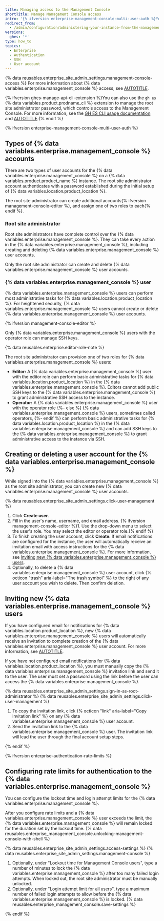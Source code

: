 ```yaml
---
title: Managing access to the Management Console
shortTitle: Manage Management Console access
intro: '{% ifversion enterprise-management-console-multi-user-auth %}You can increase the security of {% data variables.location.product_location %} by creating or deleting {% data variables.enterprise.management_console %} users. As the root site administrator, you {% else %}You {% endif %}can access the {% data variables.enterprise.management_console %} as well as configure {% data variables.enterprise.management_console %} authentication rate limits.'
redirect_from:
  - /admin/configuration/administering-your-instance-from-the-management-console/managing-access-to-the-management-console
versions:
  ghes: '*'
type: how_to
topics:
  - Enterprise
  - Authentication
  - SSH
  - User account
---
```


{% data reusables.enterprise_site_admin_settings.management-console-access %} For more information about {% data variables.enterprise.management_console %} access, see [AUTOTITLE](/admin/configuration/administering-your-instance-from-the-management-console).

{% ifversion ghes-manage-api-cli-extension %}You can also use the `gh es` {% data variables.product.prodname_cli %} extension to manage the root site administrator password, which controls access to the Management Console. For more information, see the [GH ES CLI usage documentation](https://github.com/github/gh-es/blob/main/USAGE.md#gh-es-access-set-password) and [AUTOTITLE](/admin/administering-your-instance/administering-your-instance-from-the-command-line/administering-your-instance-using-the-github-cli).{% endif %}

{% ifversion enterprise-management-console-multi-user-auth %}

## Types of {% data variables.enterprise.management_console %} accounts

There are two types of user accounts for the {% data variables.enterprise.management_console %} on a {% data variables.product.product_name %} instance. The root site administrator account authenticates with a password established during the initial setup of {% data variables.location.product_location %}.

The root site administrator can create additional accounts{% ifversion management-console-editor %}, and assign one of two roles to each{% endif %}.

### Root site administrator

Root site administrators have complete control over the {% data variables.enterprise.management_console %}. They can take every action in the {% data variables.enterprise.management_console %}, including creating and deleting {% data variables.enterprise.management_console %} user accounts.

Only the root site administrator can create and delete {% data variables.enterprise.management_console %} user accounts.

### {% data variables.enterprise.management_console %} user

{% data variables.enterprise.management_console %} users can perform most administrative tasks for {% data variables.location.product_location %}. For heightened security, {% data variables.enterprise.management_console %} users cannot create or delete {% data variables.enterprise.management_console %} user accounts.

{% ifversion management-console-editor %}

Only {% data variables.enterprise.management_console %} users with the operator role can manage SSH keys.

{% data reusables.enterprise.editor-role-note %}

The root site administrator can provision one of two roles for {% data variables.enterprise.management_console %} users:

* **Editor:** A {% data variables.enterprise.management_console %} user with the editor role can perform basic administrative tasks for {% data variables.location.product_location %} in the {% data variables.enterprise.management_console %}. Editors cannot add public SSH keys to the {% data variables.enterprise.management_console %} to grant administrative SSH access to the instance.
* **Operator:** A {% data variables.enterprise.management_console %} user with the operator role
{%- else %}
{% data variables.enterprise.management_console %} users, sometimes called operators,
{%- endif %} can perform basic administrative tasks for {% data variables.location.product_location %} in the {% data variables.enterprise.management_console %} and can add SSH keys to the {% data variables.enterprise.management_console %} to grant administrative access to the instance via SSH.

## Creating or deleting a user account for the {% data variables.enterprise.management_console %}

While signed into the {% data variables.enterprise.management_console %} as the root site administrator, you can create new {% data variables.enterprise.management_console %} user accounts.

{% data reusables.enterprise_site_admin_settings.click-user-management %}
1. Click **Create user**.
1. Fill in the user's name, username, and email address.
{% ifversion management-console-editor %}1. Use the drop-down menu to select the user's role. You may select the editor or operator role.{% endif %}
1. To finish creating the user account, click **Create**. If email notifications are configured for the instance, the user will automatically receive an invitation email with access instructions for the {% data variables.enterprise.management_console %}. For more information, see [Inviting new {% data variables.enterprise.management_console %} users](#inviting-new-management-console-users).
1. Optionally, to delete a {% data variables.enterprise.management_console %} user account, click {% octicon "trash" aria-label="The trash symbol" %} to the right of any user account you wish to delete. Then confirm deletion.

## Inviting new {% data variables.enterprise.management_console %} users

If you have configured email for notifications for {% data variables.location.product_location %}, new {% data variables.enterprise.management_console %} users will automatically receive an invitation to complete creation of the {% data variables.enterprise.management_console %} user account. For more information, see [AUTOTITLE](/admin/configuration/configuring-your-enterprise/configuring-email-for-notifications).

If you have not configured email notifications for {% data variables.location.product_location %}, you must manually copy the {% data variables.enterprise.management_console %} invitation link and send it to the user. The user must set a password using the link before the user can access the {% data variables.enterprise.management_console %}.

{% data reusables.enterprise_site_admin_settings.sign-in-as-root-administrator %}
{% data reusables.enterprise_site_admin_settings.click-user-management %}
1. To copy the invitation link, click {% octicon "link" aria-label="Copy invitation link" %} on any {% data variables.enterprise.management_console %} user account.
1. Send the invitation link to the {% data variables.enterprise.management_console %} user. The invitation link will lead the user through the final account setup steps.

{% endif %}

{% ifversion enterprise-authentication-rate-limits %}

## Configuring rate limits for authentication to the {% data variables.enterprise.management_console %}

You can configure the lockout time and login attempt limits for the {% data variables.enterprise.management_console %}.

After you configure rate limits and a {% data variables.enterprise.management_console %} user exceeds the limit, the {% data variables.enterprise.management_console %} will remain locked for the duration set by the lockout time. {% data reusables.enterprise_management_console.unlocking-management-console-with-shell %}

{% data reusables.enterprise_site_admin_settings.access-settings %}
{% data reusables.enterprise_site_admin_settings.management-console %}
1. Optionally, under "Lockout time for Management Console users", type a number of minutes to lock the {% data variables.enterprise.management_console %} after too many failed login attempts. When locked out, the root site administrator must be manually unlocked.
1. Optionally, under "Login attempt limit for all users", type a maximum number of failed login attempts to allow before the {% data variables.enterprise.management_console %} is locked.
{% data reusables.enterprise_management_console.save-settings %}

{% endif %}
